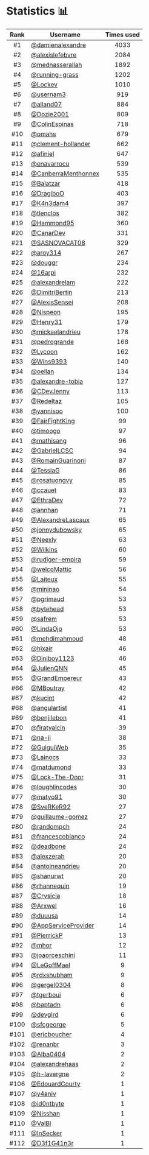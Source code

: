 # Statistics 📊

|Rank|Username|Times used|
:--------:|--------|:--------:|
|#1|[@damienalexandre](https://github.com/damienalexandre)|4033|
|#2|[@alexislefebvre](https://github.com/alexislefebvre)|2084|
|#3|[@mednasserallah](https://github.com/mednasserallah)|1892|
|#4|[@running-grass](https://github.com/running-grass)|1202|
|#5|[@Lockev](https://github.com/Lockev)|1010|
|#6|[@usernam3](https://github.com/usernam3)|919|
|#7|[@alland07](https://github.com/alland07)|884|
|#8|[@Dozie2001](https://github.com/Dozie2001)|809|
|#9|[@ColinEspinas](https://github.com/ColinEspinas)|718|
|#10|[@omahs](https://github.com/omahs)|679|
|#11|[@clement-hollander](https://github.com/clement-hollander)|662|
|#12|[@afiniel](https://github.com/afiniel)|647|
|#13|[@enavarrocu](https://github.com/enavarrocu)|539|
|#14|[@CanberraMenthonnex](https://github.com/CanberraMenthonnex)|535|
|#15|[@Balatzar](https://github.com/Balatzar)|418|
|#16|[@DragiboO](https://github.com/DragiboO)|403|
|#17|[@K4n3dam4](https://github.com/K4n3dam4)|397|
|#18|[@tlenclos](https://github.com/tlenclos)|382|
|#19|[@Hammond95](https://github.com/Hammond95)|360|
|#20|[@CanarDev](https://github.com/CanarDev)|331|
|#21|[@SASNOVACAT08](https://github.com/SASNOVACAT08)|329|
|#22|[@aroy314](https://github.com/aroy314)|267|
|#23|[@douggr](https://github.com/douggr)|234|
|#24|[@16arpi](https://github.com/16arpi)|232|
|#25|[@alexandrelam](https://github.com/alexandrelam)|222|
|#26|[@DimitriBertin](https://github.com/DimitriBertin)|213|
|#27|[@AlexisSensei](https://github.com/AlexisSensei)|208|
|#28|[@Nispeon](https://github.com/Nispeon)|195|
|#29|[@Henry31](https://github.com/Henry31)|179|
|#30|[@mickaelandrieu](https://github.com/mickaelandrieu)|178|
|#31|[@pedrogrande](https://github.com/pedrogrande)|168|
|#32|[@Lycoon](https://github.com/Lycoon)|162|
|#33|[@Wins9393](https://github.com/Wins9393)|140|
|#34|[@oellan](https://github.com/oellan)|134|
|#35|[@alexandre-tobia](https://github.com/alexandre-tobia)|127|
|#36|[@CDevJenny](https://github.com/CDevJenny)|113|
|#37|[@Redeltaz](https://github.com/Redeltaz)|105|
|#38|[@yannisoo](https://github.com/yannisoo)|100|
|#39|[@FairFightKing](https://github.com/FairFightKing)|99|
|#40|[@timoogo](https://github.com/timoogo)|97|
|#41|[@mathisang](https://github.com/mathisang)|96|
|#42|[@GabrielLCSC](https://github.com/GabrielLCSC)|94|
|#43|[@RomainGuarinoni](https://github.com/RomainGuarinoni)|87|
|#44|[@TessiaG](https://github.com/TessiaG)|86|
|#45|[@rosatuongvy](https://github.com/rosatuongvy)|85|
|#46|[@ccauet](https://github.com/ccauet)|83|
|#47|[@EthraDev](https://github.com/EthraDev)|72|
|#48|[@annhan](https://github.com/annhan)|71|
|#49|[@AlexandreLascaux](https://github.com/AlexandreLascaux)|65|
|#50|[@jonnydubowsky](https://github.com/jonnydubowsky)|65|
|#51|[@Neexly](https://github.com/Neexly)|63|
|#52|[@Wilkins](https://github.com/Wilkins)|60|
|#53|[@rudiger-empira](https://github.com/rudiger-empira)|59|
|#54|[@welcoMattic](https://github.com/welcoMattic)|56|
|#55|[@Laiteux](https://github.com/Laiteux)|55|
|#56|[@mininao](https://github.com/mininao)|54|
|#57|[@pgrimaud](https://github.com/pgrimaud)|53|
|#58|[@bytehead](https://github.com/bytehead)|53|
|#59|[@safrem](https://github.com/safrem)|53|
|#60|[@LindaOjo](https://github.com/LindaOjo)|53|
|#61|[@mehdimahmoud](https://github.com/mehdimahmoud)|48|
|#62|[@hixair](https://github.com/hixair)|46|
|#63|[@Diniboy1123](https://github.com/Diniboy1123)|46|
|#64|[@JulienQNN](https://github.com/JulienQNN)|45|
|#65|[@GrandEmpereur](https://github.com/GrandEmpereur)|43|
|#66|[@MBoutray](https://github.com/MBoutray)|42|
|#67|[@kucint](https://github.com/kucint)|42|
|#68|[@angulartist](https://github.com/angulartist)|41|
|#69|[@benjilebon](https://github.com/benjilebon)|41|
|#70|[@firatyalcin](https://github.com/firatyalcin)|39|
|#71|[@na-ji](https://github.com/na-ji)|38|
|#72|[@GuiguiWeb](https://github.com/GuiguiWeb)|35|
|#73|[@Lainocs](https://github.com/Lainocs)|33|
|#74|[@matdumond](https://github.com/matdumond)|33|
|#75|[@Lock-The-Door](https://github.com/Lock-The-Door)|31|
|#76|[@loughlincodes](https://github.com/loughlincodes)|30|
|#77|[@matyo91](https://github.com/matyo91)|30|
|#78|[@SveRKeR92](https://github.com/SveRKeR92)|27|
|#79|[@guillaume-gomez](https://github.com/guillaume-gomez)|27|
|#80|[@randompch](https://github.com/randompch)|24|
|#81|[@francescobianco](https://github.com/francescobianco)|24|
|#82|[@deadbone](https://github.com/deadbone)|24|
|#83|[@alexzerah](https://github.com/alexzerah)|20|
|#84|[@antoineandrieu](https://github.com/antoineandrieu)|20|
|#85|[@shanurwt](https://github.com/shanurwt)|20|
|#86|[@rhannequin](https://github.com/rhannequin)|19|
|#87|[@Crysicia](https://github.com/Crysicia)|18|
|#88|[@Arxwel](https://github.com/Arxwel)|16|
|#89|[@duuusa](https://github.com/duuusa)|14|
|#90|[@AppServiceProvider](https://github.com/AppServiceProvider)|14|
|#91|[@PierrickP](https://github.com/PierrickP)|13|
|#92|[@mhor](https://github.com/mhor)|12|
|#93|[@joaorceschini](https://github.com/joaorceschini)|11|
|#94|[@LeGoffMael](https://github.com/LeGoffMael)|9|
|#95|[@rdxshubham](https://github.com/rdxshubham)|9|
|#96|[@gergel0304](https://github.com/gergel0304)|8|
|#97|[@tgerboui](https://github.com/tgerboui)|6|
|#98|[@baptadn](https://github.com/baptadn)|6|
|#99|[@devglrd](https://github.com/devglrd)|6|
|#100|[@sfcgeorge](https://github.com/sfcgeorge)|5|
|#101|[@ericboucher](https://github.com/ericboucher)|4|
|#102|[@renanbr](https://github.com/renanbr)|3|
|#103|[@Alba0404](https://github.com/Alba0404)|2|
|#104|[@alexandrehaas](https://github.com/alexandrehaas)|2|
|#105|[@h-lavergne](https://github.com/h-lavergne)|2|
|#106|[@EdouardCourty](https://github.com/EdouardCourty)|1|
|#107|[@y4aniv](https://github.com/y4aniv)|1|
|#108|[@id0ntbyte](https://github.com/id0ntbyte)|1|
|#109|[@Nisshan](https://github.com/Nisshan)|1|
|#110|[@ValBl](https://github.com/ValBl)|1|
|#111|[@InSecker](https://github.com/InSecker)|1|
|#112|[@D3f1G41n3r](https://github.com/D3f1G41n3r)|1|
